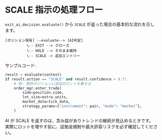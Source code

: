 # SCALE 指示の処理フロー

`exit_ai_decision.evaluate()` から `SCALE` が返った場合の基本的な流れを示します。

```text
[ポジション保有] --evaluate--> [AI判定]
          \-- EXIT --> クローズ
          \-- HOLD --> そのまま維持
          \-- SCALE -> 追加エントリー
```

サンプルコード:

```python
result = evaluate(context)
if result.action == "SCALE" and result.confidence > 0.7:
    # 例: 既存ポジションに追加のロットを乗せる
    order_mgr.enter_trade(
        side=position.side,
        lot_size=extra_units,
        market_data=tick_data,
        strategy_params={"instrument": pair, "mode": "market"},
    )
```

AI が SCALE を返すのは、含み益がありトレンドの継続が見込めるときです。\
実際にロットを増やす前に、証拠金規制や最大許容リスクを必ず確認してください。
